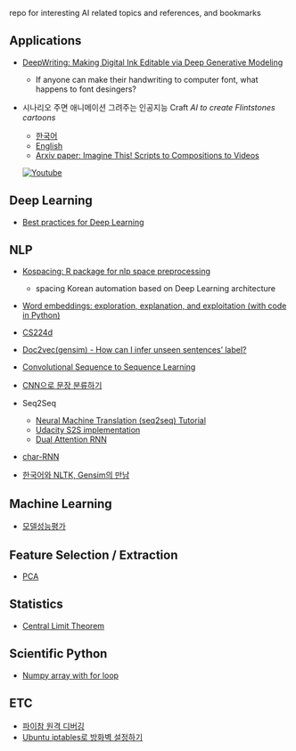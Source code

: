 repo for interesting AI related topics and references, and bookmarks

Applications
-------------
* [DeepWriting: Making Digital Ink Editable via Deep Generative Modeling](https://ait.ethz.ch/projects/2018/deepwriting/)
    
    + If anyone can make their handwriting to computer font, what happens to font desingers?
* 시나리오 주면 애니메이션 그려주는 인공지능 Craft _AI to create Flintstones cartoons_

    + [한국어](http://smartaedi.tistory.com/262)
    + [English](https://thenextweb.com/artificial-intelligence/2018/04/11/researchers-trained-an-ai-to-create-flintstones-cartoons/)
    + [Arxiv paper: Imagine This! Scripts to Compositions to Videos](https://arxiv.org/pdf/1804.03608.pdf)
    
    [![Youtube](http://img.youtube.com/vi/688Vv86n0z8/0.jpg)](http://www.youtube.com/watch?v=688Vv86n0z8)
    
Deep Learning
----------------
* [Best practices for Deep Learning](http://forums.fast.ai/t/30-best-practices/12344/2)


NLP
-----
* [Kospacing: R package for nlp space preprocessing](https://github.com/haven-jeon/KoSpacing/)

    + spacing Korean automation based on Deep Learning architecture

* [Word embeddings: exploration, explanation, and exploitation (with code in Python)](https://towardsdatascience.com/word-embeddings-exploration-explanation-and-exploitation-with-code-in-python-5dac99d5d795)

* [CS224d](http://cs224d.stanford.edu/syllabus.html)
* [Doc2vec(gensim) - How can I infer unseen sentences’ label?](https://datascience.stackexchange.com/questions/10612/doc2vecgensim-how-can-i-infer-unseen-sentences-label)
* [Convolutional Sequence to Sequence Learning](https://norman3.github.io/papers/docs/fairseq.html)
* [CNN으로 문장 분류하기](https://ratsgo.github.io/natural%20language%20processing/2017/03/19/CNN/)
* Seq2Seq
   
   + [Neural Machine Translation (seq2seq) Tutorial](https://github.com/tensorflow/nmt/blob/master/README.md#background-on-the-attention-mechanism)
   + [Udacity S2S implementation](https://github.com/udacity/deep-learning/blob/master/seq2seq/sequence_to_sequence_implementation.ipynb)
   + [Dual Attention RNN](http://chandlerzuo.github.io/blog/2017/11/darnn)

* [char-RNN](https://github.com/karpathy/char-rnn)
* [한국어와 NLTK, Gensim의 만남](https://www.lucypark.kr/docs/2015-pyconkr/#1)

Machine Learning
---------------------------
* [모델성능평가](https://datascienceschool.net/view-notebook/731e0d2ef52c41c686ba53dcaf346f32/)

Feature Selection / Extraction
-------------------------------
* [PCA](http://yamalab.tistory.com/32)


Statistics
------------
* [Central Limit Theorem](https://www.khanacademy.org/math/ap-statistics/sampling-distribution-ap/sampling-distribution-mean/v/standard-error-of-the-mean)


Scientific Python
-----------------
* [Numpy array with for loop](http://akuederle.com/create-numpy-array-with-for-loop)

ETC
----------
* [파이참 원격 디버깅](https://www.slideshare.net/koain/ss-75453424)
* [Ubuntu iptables로 방화벽 설정하기](http://freestrokes.tistory.com/entry/Ubuntu-iptables%EB%A1%9C-%EB%B0%A9%ED%99%94%EB%B2%BD-port-%EC%84%A4%EC%A0%95%ED%95%98%EA%B8%B0)
